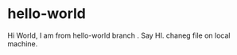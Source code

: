 # hello-world

Hi World,
    I am from hello-world branch .
    Say HI.
	chaneg file on local machine.
